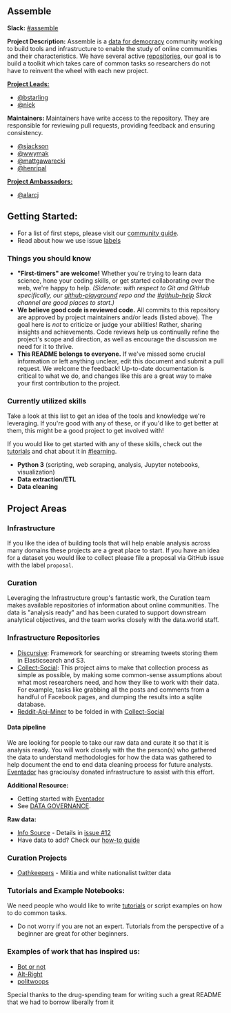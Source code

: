 ## Assemble

**Slack:** [#assemble](https://datafordemocracy.slack.com/messages/assemble/)

**Project Description:** Assemble is a [data for democracy](https://github.com/Data4Democracy) community working to build tools and infrastructure to enable the study of online communities and their characteristics. We have several active [repositories](#infrastructure-repositories), our goal is to build a toolkit which takes care of common tasks so researchers do not have to reinvent the wheel with each new project.  

[**Project Leads:**](https://github.com/Data4Democracy/read-this-first/blob/master/lead-role-description.md)
* [@bstarling](https://datafordemocracy.slack.com/messages/@bstarling/)
* [@nick](https://datafordemocracy.slack.com/messages/@nick/)

**Maintainers:** Maintainers have write access to the repository. They are responsible for reviewing pull requests, providing feedback and ensuring consistency.
* [@sjackson](https://datafordemocracy.slack.com/messages/@sjackson/)
* [@wwymak](https://datafordemocracy.slack.com/messages/@wwymak/)
* [@mattgawarecki](https://datafordemocracy.slack.com/messages/@mattgawarecki/)
* [@henripal](https://datafordemocracy.slack.com/messages/@henripal/)

[**Project Ambassadors:**](https://github.com/Data4Democracy/assemble/blob/master/roles/project_ambassador.md)
* [@alarcj](https://datafordemocracy.slack.com/messages/@alarcj/)

## Getting Started:
* For a list of first steps, please visit our [community guide](community-guide.md).
* Read about how we use issue [labels](issue-labels-explained.md)


### Things you should know

* **"First-timers" are welcome!** Whether you're trying to learn data science, hone your coding skills, or get started collaborating over the web, we're happy to help. *(Sidenote: with respect to Git and GitHub specifically, our [github-playground](https://github.com/Data4Democracy/github-playground) repo and the [#github-help](https://datafordemocracy.slack.com/messages/github-help/) Slack channel are good places to start.)*
* **We believe good code is reviewed code.** All commits to this repository are approved by project maintainers and/or leads (listed above). The goal here is *not* to criticize or judge your abilities! Rather, sharing insights and achievements. Code reviews help us continually refine the project's scope and direction, as well as encourage the discussion we need for it to thrive.
* **This README belongs to everyone.** If we've missed some crucial information or left anything unclear, edit this document and submit a pull request. We welcome the feedback! Up-to-date documentation is critical to what we do, and changes like this are a great way to make your first contribution to the project.


### Currently utilized skills
Take a look at this list to get an idea of the tools and knowledge we're leveraging. If you're good with any of these, or if you'd like to get better at them, this might be a good project to get involved with!

If you would like to get started with any of these skills, check out the [tutorials](https://github.com/Data4Democracy/tutorials) and chat about it in [#learning](https://datafordemocracy.slack.com/messages/learning/).

* **Python 3** (scripting, web scraping, analysis, Jupyter notebooks, visualization)
* **Data extraction/ETL**
* **Data cleaning**

## Project Areas

### Infrastructure
If you like the idea of building tools that will help enable analysis across many domains these projects are a great place to start. If you have an idea for a dataset you would like to collect please file a proposal via GitHub issue with the label `proposal`.  


### Curation
Leveraging the Infrastructure group's fantastic work, the Curation team makes available repositories of information about online communities. The data is "analysis ready" and has been curated to support downstream analytical objectives, and the team works closely with the data.world staff.  

### Infrastructure Repositories
* [Discursive](https://github.com/Data4Democracy/discursive): Framework for searching or streaming tweets storing them in Elasticsearch and S3.
* [Collect-Social](https://github.com/Data4Democracy/collect-social): This project aims to make that collection process as simple as possible, by making some common-sense assumptions about what most researchers need, and how they like to work with their data. For example, tasks like grabbing all the posts and comments from a handful of Facebook pages, and dumping the results into a sqlite database.
* [Reddit-Api-Miner](https://github.com/Data4Democracy/reddit-api-miner) to be folded in with [Collect-Social](https://github.com/Data4Democracy/collect-social)

#### Data pipeline  
We are looking for people to take our raw data and curate it so that it is analysis ready. You will work closely with the the person(s) who gathered the data to understand methodologies for how the data was gathered to help document the end to end data cleaning process for future analysts. [Eventador](http://eventador.io/) has gracioulsy donated infrastructure to assist with this effort.  

**Additional Resource:** 
* Getting started with [Eventador](./eventador/README.md)
* See [DATA GOVERNANCE](https://github.com/Data4Democracy/read-this-first/blob/master/governance.md). 

**Raw data:** 
* [Info Source](./data/info_source.md) - Details in [issue #12](https://github.com/Data4Democracy/assemble/issues/12)
* Have data to add? Check our [how-to guide](./data/how_to_submit_dataset.md)

### Curation Projects
* [Oathkeepers](./data/oathkeepers.md) - Militia and white nationalist twitter data

### Tutorials and Example Notebooks:
We need people who would like to write [tutorials](https://github.com/Data4Democracy/tutorials) or script examples on how to do common tasks.  
* Do not worry if you are not an expert. Tutorials from the perspective of a beginner are great for other beginners.  

### Examples of work that has inspired us:   
* [Bot or not](http://truthy.indiana.edu/botornot/)
* [Alt-Right](https://www.washingtonpost.com/news/the-intersect/wp/2016/09/26/these-charts-show-exactly-how-racist-and-radical-the-alt-right-has-gotten-this-year/?utm_term=.def874e48329)
* [politwoops](https://projects.propublica.org/politwoops/)  



Special thanks to the drug-spending team for writing such a great README that we had to borrow liberally from it

